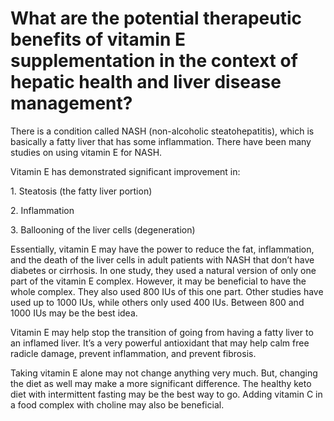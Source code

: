 # What are the potential therapeutic benefits of vitamin E supplementation in the context of hepatic health and liver disease management?

There is a condition called NASH (non-alcoholic steatohepatitis), which is basically a fatty liver that has some inflammation. There have been many studies on using vitamin E for NASH.

Vitamin E has demonstrated significant improvement in:

1\. Steatosis (the fatty liver portion)

2\. Inflammation

3\. Ballooning of the liver cells (degeneration)

Essentially, vitamin E may have the power to reduce the fat, inflammation, and the death of the liver cells in adult patients with NASH that don’t have diabetes or cirrhosis. In one study, they used a natural version of only one part of the vitamin E complex. However, it may be beneficial to have the whole complex. They also used 800 IUs of this one part. Other studies have used up to 1000 IUs, while others only used 400 IUs. Between 800 and 1000 IUs may be the best idea.

Vitamin E may help stop the transition of going from having a fatty liver to an inflamed liver. It’s a very powerful antioxidant that may help calm free radicle damage, prevent inflammation, and prevent fibrosis.

Taking vitamin E alone may not change anything very much. But, changing the diet as well may make a more significant difference. The healthy keto diet with intermittent fasting may be the best way to go. Adding vitamin C in a food complex with choline may also be beneficial.